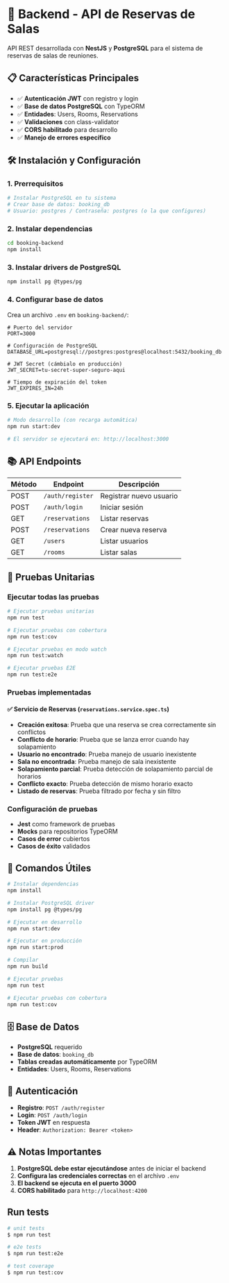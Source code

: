 # 🚀 Backend - API de Reservas de Salas

API REST desarrollada con **NestJS** y **PostgreSQL** para el sistema de reservas de salas de reuniones.

## 📋 Características Principales
- ✅ **Autenticación JWT** con registro y login
- ✅ **Base de datos PostgreSQL** con TypeORM
- ✅ **Entidades**: Users, Rooms, Reservations
- ✅ **Validaciones** con class-validator
- ✅ **CORS habilitado** para desarrollo
- ✅ **Manejo de errores específico**

## 🛠️ Instalación y Configuración

### 1. Prerrequisitos
```bash
# Instalar PostgreSQL en tu sistema
# Crear base de datos: booking_db
# Usuario: postgres / Contraseña: postgres (o la que configures)
```

### 2. Instalar dependencias
```bash
cd booking-backend
npm install
```

### 3. Instalar drivers de PostgreSQL
```bash
npm install pg @types/pg
```

### 4. Configurar base de datos
Crea un archivo `.env` en `booking-backend/`:
```env
# Puerto del servidor
PORT=3000

# Configuración de PostgreSQL
DATABASE_URL=postgresql://postgres:postgres@localhost:5432/booking_db

# JWT Secret (cámbialo en producción)
JWT_SECRET=tu-secret-super-seguro-aqui

# Tiempo de expiración del token
JWT_EXPIRES_IN=24h
```

### 5. Ejecutar la aplicación
```bash
# Modo desarrollo (con recarga automática)
npm run start:dev

# El servidor se ejecutará en: http://localhost:3000
```

## 📚 API Endpoints

| Método | Endpoint | Descripción |
|--------|----------|-------------|
| POST | `/auth/register` | Registrar nuevo usuario |
| POST | `/auth/login` | Iniciar sesión |
| GET | `/reservations` | Listar reservas |
| POST | `/reservations` | Crear nueva reserva |
| GET | `/users` | Listar usuarios |
| GET | `/rooms` | Listar salas |

## 🧪 Pruebas Unitarias

### Ejecutar todas las pruebas
```bash
# Ejecutar pruebas unitarias
npm run test

# Ejecutar pruebas con cobertura
npm run test:cov

# Ejecutar pruebas en modo watch
npm run test:watch

# Ejecutar pruebas E2E
npm run test:e2e
```

### Pruebas implementadas

#### ✅ Servicio de Reservas (`reservations.service.spec.ts`)
- **Creación exitosa**: Prueba que una reserva se crea correctamente sin conflictos
- **Conflicto de horario**: Prueba que se lanza error cuando hay solapamiento
- **Usuario no encontrado**: Prueba manejo de usuario inexistente
- **Sala no encontrada**: Prueba manejo de sala inexistente
- **Solapamiento parcial**: Prueba detección de solapamiento parcial de horarios
- **Conflicto exacto**: Prueba detección de mismo horario exacto
- **Listado de reservas**: Prueba filtrado por fecha y sin filtro

### Configuración de pruebas
- **Jest** como framework de pruebas
- **Mocks** para repositorios TypeORM
- **Casos de error** cubiertos
- **Casos de éxito** validados

## 🔧 Comandos Útiles

```bash
# Instalar dependencias
npm install

# Instalar PostgreSQL driver
npm install pg @types/pg

# Ejecutar en desarrollo
npm run start:dev

# Ejecutar en producción
npm run start:prod

# Compilar
npm run build

# Ejecutar pruebas
npm run test

# Ejecutar pruebas con cobertura
npm run test:cov
```

## 🗄️ Base de Datos

- **PostgreSQL** requerido
- **Base de datos**: `booking_db`
- **Tablas creadas automáticamente** por TypeORM
- **Entidades**: Users, Rooms, Reservations

## 🔐 Autenticación

- **Registro**: `POST /auth/register`
- **Login**: `POST /auth/login`
- **Token JWT** en respuesta
- **Header**: `Authorization: Bearer <token>`

## ⚠️ Notas Importantes

1. **PostgreSQL debe estar ejecutándose** antes de iniciar el backend
2. **Configura las credenciales correctas** en el archivo `.env`
3. **El backend se ejecuta en el puerto 3000**
4. **CORS habilitado** para `http://localhost:4200`

## Run tests

```bash
# unit tests
$ npm run test

# e2e tests
$ npm run test:e2e

# test coverage
$ npm run test:cov
```
